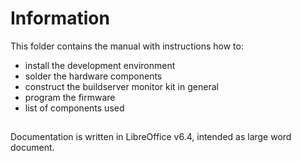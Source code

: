 # Information
This folder contains the manual with instructions how to:
* install the development environment
* solder the hardware components
* construct the buildserver monitor kit in general
* program the firmware
* list of components used

##
Documentation is written in LibreOffice v6.4, intended as large word document.
